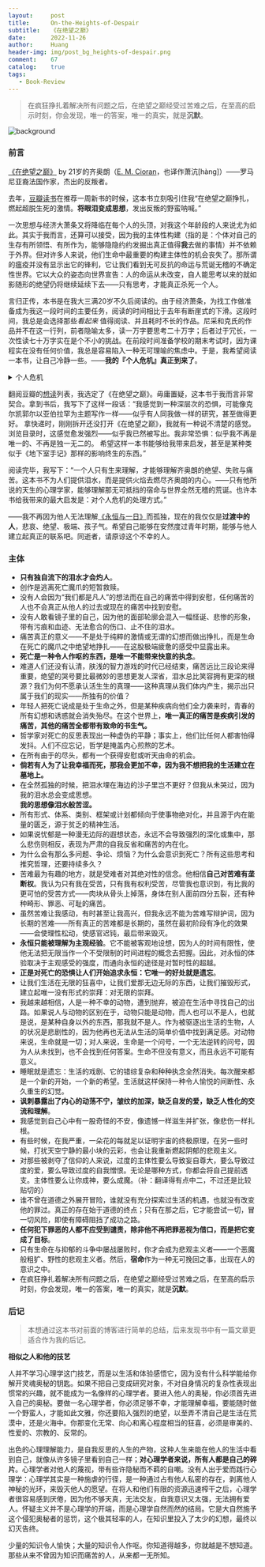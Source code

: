 ```yaml
---
layout:     post
title:      On-the-Heights-of-Despair
subtitle:   《在绝望之巅》
date:       2022-11-26
author:     Huang
header-img: img/post_bg_heights-of-despair.png
comment:    67
catalog:    true
tags:
   - Book-Review
---
```


> 在疯狂挣扎着解决所有问题之后，在绝望之巅经受过苦难之后，在至高的启示时刻，你会发现，唯一的答案，唯一的真实，就是**沉默**。

![background](https://huang-feiyu.github.io/img/post_bg_heights-of-despair.png)

### 前言

[《在绝望之巅》](https://book.douban.com/subject/35900190/) by 21岁的齐奥朗（[E. M. Cioran](https://en.wikipedia.org/wiki/Emil_Cioran)，也译作萧沆[hàng]）——罗马尼亚裔法国作家，杰出的反叛者。

去年，[豆瓣读书](https://www.douban.com/people/113894409)在推荐一周新书的时候，这本书立刻吸引住我“在绝望之巅挣扎，燃起超脱生死的激情。<b>将眼泪变成思想</b>，发出反叛的野蛮呐喊。”

一次思想与经济大萧条又将降临在每个人的头顶，对我这个年龄段的人来说尤为如此。其实于我而言，还算可以接受，因为我的主体性构建（指的是：个体对自己的生存有所领悟、有所作为，能够隐隐约约发掘出真正值得**我**去做的事情）并不依赖于外界。但对许多人来说，他们生命中最重要的构建主体性的机会丧失了。那所谓的瘟疫并没有显示出它的锋利，它让我们看到无可反抗的命运与荒诞无稽的不确定性世界。它以大众的姿态向世界宣告：人的命运从未改变，自人能思考以来的就如影随形的绝望仍将继续延续下去——只有思考，才能真正杀死一个人。

言归正传，本书是在我大三满20岁不久后阅读的。由于经济萧条，为找工作做准备成为我这一段时间的主要任务，阅读的时间相比于去年有断崖式的下滑。这段时间，我总是会选择那些*看起来* 值得阅读、并且耗时不长的作品。尼采和克氏的作品并不在这一行列，前者隐喻太多，读一万字要思考二十万字；后者过于冗长，一次性读七十万字实在是个不小的挑战。在前段时间准备学校的期末考试时，因为课程实在没有任何价值，我总是容易陷入一种无可理喻的焦虑中。于是，我希望阅读一本书，让自己冷静一些。——**我的『个人危机』真正到来了**。

<details><summary>个人危机</summary>从痛苦的自我中创造一个角色：<li>歌德写作《少年维特之烦恼》</li><li>陀思妥耶夫斯基的英雄瞬间与《地下室手记》</li><li>克尔凯郭尔写作《诱惑者日记》</li><li>齐奥朗写作《在绝望之巅》</li></details>

翻阅豆瓣的[想读](https://book.douban.com/mine?status=wish)列表，我选定了《在绝望之巅》。毋庸置疑，这本书于我而言非常契合。拿到书后，我写下了这样一段话：“我感觉到一种深层次的恐惧，可能像克尔凯郭尔以亚伯拉罕为主题写作一样——似乎有人同我做一样的研究，甚至做得更好。 拿快递时，刚刚拆开还没打开《在绝望之巅》，我就有一种说不清楚的感觉。浏览目录时，这感觉愈发强烈——似乎我已然被写出。我非常恐惧：似乎我不再是唯一的、不再是独一无二的。 希望这样一本书能够给我带来启发，甚至是某种类似于《地下室手记》那样的影响终生的东西。”

阅读完毕，我写下：“一个人只有生来理解，才能够理解齐奥朗的绝望、失败与痛苦。这本书不为人们提供泪水，而是提供火焰去燃尽齐奥朗的内心。——只有他所说的天生的心理学家，能够理解那无可抵挡的宿命与世界全然无稽的荒诞。也许本书给我带来的最大启发是：对个人危机的处理方式。”

——我不再因为他人无法理解[《永恒与一日》](https://movie.douban.com/subject/1293455/)而孤独，现在的我仅仅是**过渡中的人**，悲哀、绝望、极端、孩子气。希望自己能够在安然度过青年时期，能够与他人建立起真正的联系吧。同逝者，请原谅这个不幸的人。

### 主体

* **只有独自流下的泪水才会灼人**。
* 创作是逃离死亡魔爪的短暂救赎。
* 没有人会因为“我们都是凡人”的想法而在自己的痛苦中得到安慰，任何痛苦的人也不会真正从他人的过去或现在的痛苦中找到安慰。
* 没有人敢看镜子里的自己，因为他的面部轮廓会混入一幅怪诞、悲惨的形象，带有污痕和血迹、无法愈合的伤口、止不住的泪水。
* 痛苦真正的意义——不是处于纯粹的激情或无谓的幻想而做出挣扎，而是生命在死亡的魔爪之中绝望地挣扎——在这股极端疲惫的感受中显露出来。
* **死亡是一种令人作呕的东西，是唯一不能带来快意的执念**。
* 难道人们还没有认清，肤浅的智力游戏的时代已经结束，痛苦远比三段论来得重要，绝望的哭号要比最微妙的思想更发人深省，泪水总比笑容拥有更深的根源？我们为何不愿承认活生生的真理——这种真理从我们体内产生，揭示出只属于我们的现实——所独有的价值？
* 年轻人把死亡说成是处于生命之外，但是某种疾病向他们全力袭来时，青春的所有幻想和诱惑就会消失殆尽。在这个世界上，**唯一真正的痛苦是疾病引发的痛苦，其他的痛苦全都带有致命的书生气。**
* 哲学家对死亡的反思表现出一种虚伪的平静；事实上，他们比任何人都害怕得发抖。人们不应忘记，哲学是掩盖内心煎熬的艺术。
* 在所有由于的尽头，都有一个获得安慰或听天由命的机会。
* **倘若有人为了让我幸福而死，那我会更加不幸，因为我不想把我的生活建立在墓地上。**
* 在全然孤独的时候，把泪水埋在海边的沙子里岂不更好？但我从未哭过，因为我的泪水总会变成思想。<br/>**我的思想像泪水般苦涩。**
* 所有形式、体系、类别、框架或计划都倾向于使事物绝对化，并且源于内在能量的匮乏，源于贫乏的精神生活。
* 如果说忧郁是一种漫无边际的遐想状态，永远不会导致强烈的深化或集中，那么悲伤则相反，表现为严肃的自我反省和痛苦的内在化。
* 为什么会有那么多问题、争论、烦恼？为什么会意识到死亡？所有这些思考和推究哲理，还要持续多久？
* 苦难最为有趣的地方，就是受难者对其绝对性的信念。他相信**自己对苦难有垄断权**。我认为只有我在受苦，只有我有权利受苦，尽管我也意识到，有比我的更可怕的受苦方式——肉块从骨头上掉落，身体在别人面前四分五裂，还有种种畸形、罪恶、可耻的痛苦。
* 虽然苦难让我感动，有时甚至让我高兴，但我永远不能为苦难写辩护词，因为长期的苦难——所有真正的苦难都是长期的，虽然在最初阶段有净化的效果——会使理性松动，使感官迟钝，最后带来毁灭。
* **永恒只能被理解为主观经验**。它不能被客观地设想，因为人的时间有限性，使他无法把无限当作一个不受限制的时间进程的概念去把握。因此，对永恒的体验取决于主观感受的强度，而通向永恒的途径是对暂时性的超越。
* **正是对死亡的恐惧让人们开始追求永恒：它唯一的好处就是遗忘**。
* 让我们生活在无限的狂喜中，让我们爱那无边无际的东西，让我们摧毁形式，建立起唯一没有形式的崇拜：对无限的崇拜。
* 我越来越相信，人是一种不幸的动物，遭到抛弃，被迫在生活中寻找自己的出路。如果说人与动物的区别在于，动物只能是动物，而人也可以不是人，也就是说，是某种自身以外的东西，那我就不是人。作为被驱逐出生活的生物，人的状况是悲剧性的，因为他再也无法从生活的简单价值中找到满足感。对动物来说，生命就是一切；对人来说，生命是一个问号，一个无法逆转的问号，因为人从未找到，也不会找到任何答案。生命不但没有意义，而且永远不可能有意义。
* 睡眠就是遗忘：生活的戏剧、它的错综复杂和种种执念全然消失。每次醒来都是一个新的开始，一个新的希望。生活就这样保持一种令人愉悦的间断性、永久重生的幻觉。
* **讽刺暴露出了内心的动荡不宁，皱纹的加深，缺乏自发的爱，缺乏人性化的交流和理解**。
* 我感觉到自己心中有一股奇怪的不安，像遗憾一样滋生并扩张，像悲伤一样扎根。
* 有些时候，在我严重，一朵花的每就足以证明宇宙的终极原理，在另一些时候，打扰天空宁静的最小块的云彩，也会让我重新燃起阴郁的悲观主义。
* 对那些被剥夺了信仰的人来说，过度的主体性要么导致妄自尊大，要么导致过度的爱，要么导致过度的自我憎恨。无论是哪种方式，你都会将自己提前透支。主体性要么让你成神，要么成魔。（补：翻译得有点中二，不过还是比较贴切的）
* 谁不曾在道德之外展开冒险，谁就没有充分探索过生活的机遇，也就没有改变他的罪过。真正的存在始于道德的终点；只有在那之后，它才能尝试一切，冒一切风险，即使有障碍阻挡了成功之路。
* **任何犯下罪恶的人都不应受到谴责，除非他不再把罪恶视为借口，而是把它变成了目标**。
* 只有生命在与抑郁的斗争中屡战屡败时，你才会成为悲观主义者——一个恶魔般粗犷、野性的悲观主义者。然后，**宿命**作为一种无可挽回之事，出现在人的意识之中。
* 在疯狂挣扎着解决所有问题之后，在绝望之巅经受过苦难之后，在至高的启示时刻，你会发现，唯一的答案，唯一的真实，就是**沉默**。

### 后记

> 本想通过这本书对前面的博客进行简单的总结，后来发现书中有一篇文章更适合作为我的后记。

**相似之人和他的技艺**

人并不学习心理学这门技艺，而是以生活和体验感悟它，因为没有什么科学能给你解开灵魂奥秘的钥匙。如果不把自己变成研究对象，不对自身情况的复杂性表现出惯常的兴趣，就不能成为一名像样的心理学者。要进入他人的奥秘，你必须首先进入自己的奥秘。要做一名心理学者，你必须足够不幸，才能理解幸福，要能随时做一个野蛮人，才能如此文雅，你还要陷入强烈的绝望，以至弄不清自己是生活在荒漠中，还是火海中。你那变化无常、向心和离心程度相当的狂喜，必须是审美的、性爱的、宗教的、反常的。

出色的心理理解能力，是自我反思的人生的产物，这种人生来能在他人的生活中看到自己，就像从许多镜子里看到自己一样；**对心理学者来说，所有人都是自己的碎片**。心理学者对他人的蔑视，带有些许隐秘而不羁的自嘲。没有人出于爱而践行心理学：心理学其实是一种施虐的行径，是一种通过占有他人私密的存在，剥离他人神秘的光环，来毁灭他人的愿望。在将人和他们有限的资源迅速榨干之后，心理学者很容易感到厌倦，因为他不够天真，无法交友，自我意识又太强，无法拥有爱人。怀疑主义并不是心理学的开端，而是心理学自然而然的结局。它是大自然施予这个侵犯奥秘者的惩罚，这个极其轻率的人，在知识里投入了太少的幻想，最终以幻灭告终。

少量的知识令人愉快；大量的知识令人作呕。你知道得越多，你就越是不想知道。那些从来不曾因为知识而痛苦的人，从来都一无所知。
